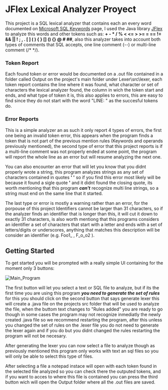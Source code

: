 # JFlex Lexical Analyzer Proyect

This project is a SQL lexical analyzer that contains each an every word documented on [Microsoft SQL Keywords](https://docs.microsoft.com/en-us/sql/t-sql/language-elements/reserved-keywords-transact-sql?view=sql-server-2017) page, I used the Java library [JFlex](https://jflex.de/) to analyze this words and other tokens such as: __+ - * / % < <= > >= = == != && || ! ; , . [ ] ( ) { } [] () {} @ # ##__, also this analyzer takes into account both types of comments that SQL accepts, one line comment (--) or multi-line comment (/* */).

### Token Report
Each found token or error would be documented on a .out file contained in a folder called Output on the project's main folder under Lexer\src\lexer, each token report contains the line where it was found, what character or set of characters the lexical analyzer found, the column in wich the token start and ends, and what type of token it is, this also applies to errors, this are easy to find since they do not start with the word "LINE: " as the succesful tokens do. 

### Error Reports

This is a simple analyzer an as such it only report 4 types of errors, the first one being an invalid token error, this appears when the program finds a token that is not part of the previous mention rules (Keywords and operands previously mentioned), the second type of error that this project reports is if a multi-line comment was not properly ended at some point, the program will report the whole line as an error but will resume analyzing the next one.

You can also encounter an error that will let you know that you didnt properly wrote a string, this program analyzes strings as any set of characters contained in quotes __' '__ so if you find this error most likely will be because it found a sigle quote __'__ and it didnt found the closing quote, its worth mentioning that this program ***can't*** recognize multi line strings, so a string must end on the same line that it started.

The last type or error is mostly a warning rather than an error, for the porpouse of this project Identifiers cannot be larger than 31 characters, so if the analyzer finds an identifier that is longer than this, it will cut it down to exactly 31 characters, is also worth mentiong that this programs considers an identifier a set of characters that start with a letter and ends with a set of letters/digits or underscores, anything that matches this description will be consider an identifier (e.g. Foo1_ , F_o_o2 ).

## Getting Started

To get started you will be prompted with a really simple UI containing for the moment only 3 buttons: 

![Main_Program](https://user-images.githubusercontent.com/45214848/63795611-8826d380-c8c1-11e9-98f8-9de5225f7d74.jpg)

The first button will let you select a text or SQL file to analyze, but if its the first time you are using this program ***you need to generate the set of rules*** for this you should click on the second button that says generate lexer this will create a .java file on the projects src folder that will be used to analyze the file, when the buttom text changes to "Rules added" you are ready to go though in some cases the program may not recognize inmediatly the newly created .java file so we recommend restarting the program, after this unless you changed the set of rules on the .lexer file you do not need to generate the lexer again and if you do but you didnt changed the rules restarting the program will not be necesary.

After generating the lexer you can now select a file to analyze though as previously mentioned this program only works with text an sql files so you will only be able to select this type of files.

After selecting a file a notepad instace will open with each token found in the selected file analyzed so you can check there the outputed tokens, and if you want to acces to where this file is contained you can press the third button wich will open the Output folder where all the .out files are saved.  
